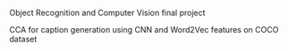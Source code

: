  Object Recognition and Computer Vision final project
 
 CCA for caption generation using CNN and Word2Vec features on COCO dataset
